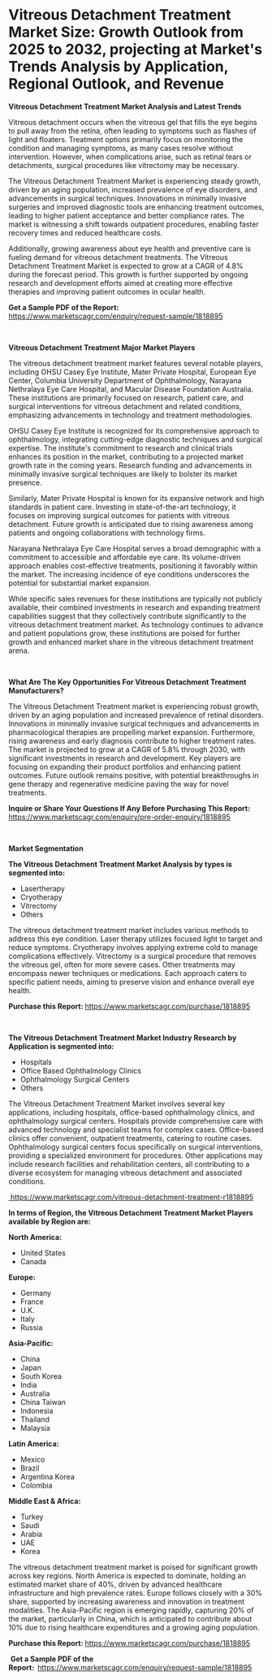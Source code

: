 <p><h1>Vitreous Detachment Treatment Market Size: Growth Outlook from 2025 to 2032, projecting at Market's Trends Analysis by Application, Regional Outlook, and Revenue</h1></p><p><strong>Vitreous Detachment Treatment Market Analysis and Latest Trends</strong></p>
<p><p>Vitreous detachment occurs when the vitreous gel that fills the eye begins to pull away from the retina, often leading to symptoms such as flashes of light and floaters. Treatment options primarily focus on monitoring the condition and managing symptoms, as many cases resolve without intervention. However, when complications arise, such as retinal tears or detachments, surgical procedures like vitrectomy may be necessary.</p><p>The Vitreous Detachment Treatment Market is experiencing steady growth, driven by an aging population, increased prevalence of eye disorders, and advancements in surgical techniques. Innovations in minimally invasive surgeries and improved diagnostic tools are enhancing treatment outcomes, leading to higher patient acceptance and better compliance rates. The market is witnessing a shift towards outpatient procedures, enabling faster recovery times and reduced healthcare costs.</p><p>Additionally, growing awareness about eye health and preventive care is fueling demand for vitreous detachment treatments. The Vitreous Detachment Treatment Market is expected to grow at a CAGR of 4.8% during the forecast period. This growth is further supported by ongoing research and development efforts aimed at creating more effective therapies and improving patient outcomes in ocular health.</p></p>
<p><strong>Get a Sample PDF of the Report:&nbsp;</strong> <a href="https://www.marketscagr.com/enquiry/request-sample/1818895?utm_campaign=2012&utm_medium=2&utm_source=Github&utm_content=ia&utm_term=13042025&utm_id=vitreous-detachment-treatment">https://www.marketscagr.com/enquiry/request-sample/1818895</a></p>
<p>&nbsp;</p>
<p><strong>Vitreous Detachment Treatment Major Market Players</strong></p>
<p><p>The vitreous detachment treatment market features several notable players, including OHSU Casey Eye Institute, Mater Private Hospital, European Eye Center, Columbia University Department of Ophthalmology, Narayana Nethralaya Eye Care Hospital, and Macular Disease Foundation Australia. These institutions are primarily focused on research, patient care, and surgical interventions for vitreous detachment and related conditions, emphasizing advancements in technology and treatment methodologies.</p><p>OHSU Casey Eye Institute is recognized for its comprehensive approach to ophthalmology, integrating cutting-edge diagnostic techniques and surgical expertise. The institute's commitment to research and clinical trials enhances its position in the market, contributing to a projected market growth rate in the coming years. Research funding and advancements in minimally invasive surgical techniques are likely to bolster its market presence.</p><p>Similarly, Mater Private Hospital is known for its expansive network and high standards in patient care. Investing in state-of-the-art technology, it focuses on improving surgical outcomes for patients with vitreous detachment. Future growth is anticipated due to rising awareness among patients and ongoing collaborations with technology firms.</p><p>Narayana Nethralaya Eye Care Hospital serves a broad demographic with a commitment to accessible and affordable eye care. Its volume-driven approach enables cost-effective treatments, positioning it favorably within the market. The increasing incidence of eye conditions underscores the potential for substantial market expansion.</p><p>While specific sales revenues for these institutions are typically not publicly available, their combined investments in research and expanding treatment capabilities suggest that they collectively contribute significantly to the vitreous detachment treatment market. As technology continues to advance and patient populations grow, these institutions are poised for further growth and enhanced market share in the vitreous detachment treatment arena.</p></p>
<p>&nbsp;</p>
<p><strong>What Are The Key Opportunities For Vitreous Detachment Treatment Manufacturers?</strong></p>
<p><p>The Vitreous Detachment Treatment market is experiencing robust growth, driven by an aging population and increased prevalence of retinal disorders. Innovations in minimally invasive surgical techniques and advancements in pharmacological therapies are propelling market expansion. Furthermore, rising awareness and early diagnosis contribute to higher treatment rates. The market is projected to grow at a CAGR of 5.8% through 2030, with significant investments in research and development. Key players are focusing on expanding their product portfolios and enhancing patient outcomes. Future outlook remains positive, with potential breakthroughs in gene therapy and regenerative medicine paving the way for novel treatments.</p></p>
<p><strong>Inquire or Share Your Questions If Any Before Purchasing This Report:</strong> <a href="https://www.marketscagr.com/enquiry/pre-order-enquiry/1818895?utm_campaign=2012&utm_medium=2&utm_source=Github&utm_content=ia&utm_term=13042025&utm_id=vitreous-detachment-treatment">https://www.marketscagr.com/enquiry/pre-order-enquiry/1818895</a></p>
<p>&nbsp;</p>
<p><strong>Market Segmentation</strong></p>
<p><strong>The Vitreous Detachment Treatment Market Analysis by types is segmented into:</strong></p>
<p><ul><li>Lasertherapy</li><li>Cryotherapy</li><li>Vitrectomy</li><li>Others</li></ul></p>
<p><p>The vitreous detachment treatment market includes various methods to address this eye condition. Laser therapy utilizes focused light to target and reduce symptoms. Cryotherapy involves applying extreme cold to manage complications effectively. Vitrectomy is a surgical procedure that removes the vitreous gel, often for more severe cases. Other treatments may encompass newer techniques or medications. Each approach caters to specific patient needs, aiming to preserve vision and enhance overall eye health.</p></p>
<p><strong>Purchase this Report:&nbsp;</strong><a href="https://www.marketscagr.com/purchase/1818895?utm_campaign=2012&utm_medium=2&utm_source=Github&utm_content=ia&utm_term=13042025&utm_id=vitreous-detachment-treatment">https://www.marketscagr.com/purchase/1818895</a></p>
<p>&nbsp;</p>
<p><strong>The Vitreous Detachment Treatment Market Industry Research by Application is segmented into:</strong></p>
<p><ul><li>Hospitals</li><li>Office Based Ophthalmology Clinics</li><li>Ophthalmology Surgical Centers</li><li>Others</li></ul></p>
<p><p>The Vitreous Detachment Treatment Market involves several key applications, including hospitals, office-based ophthalmology clinics, and ophthalmology surgical centers. Hospitals provide comprehensive care with advanced technology and specialist teams for complex cases. Office-based clinics offer convenient, outpatient treatments, catering to routine cases. Ophthalmology surgical centers focus specifically on surgical interventions, providing a specialized environment for procedures. Other applications may include research facilities and rehabilitation centers, all contributing to a diverse ecosystem for managing vitreous detachment and associated conditions.</p></p>
<p><a href="https://www.marketscagr.com/vitreous-detachment-treatment-r1818895?utm_campaign=2012&utm_medium=2&utm_source=Github&utm_content=ia&utm_term=13042025&utm_id=vitreous-detachment-treatment">&nbsp;https://www.marketscagr.com/vitreous-detachment-treatment-r1818895</a></p>
<p><strong>In terms of Region, the Vitreous Detachment Treatment Market Players available by Region are:</strong></p>
<p>
    <p> <strong> North America: </strong>
        <ul>
            <li>United States</li>
            <li>Canada</li>
        </ul>
        </p> 
    <p> <strong> Europe: </strong>
        <ul>
            <li>Germany</li>
            <li>France</li>
            <li>U.K.</li>
            <li>Italy</li>
            <li>Russia</li>
        </ul>
        </p> 
    <p> <strong> Asia-Pacific: </strong>
        <ul>
            <li>China</li>
            <li>Japan</li>
            <li>South Korea</li>
            <li>India</li>
            <li>Australia</li>
            <li>China Taiwan</li>
            <li>Indonesia</li>
            <li>Thailand</li>
            <li>Malaysia</li>
        </ul>
        </p> 
    <p> <strong> Latin America: </strong>
        <ul>
            <li>Mexico</li>
            <li>Brazil</li>
            <li>Argentina Korea</li>
            <li>Colombia</li>
        </ul>
        </p> 
    <p> <strong> Middle East & Africa: </strong>
        <ul>
            <li>Turkey</li>
            <li>Saudi</li>
            <li>Arabia</li>
            <li>UAE</li>
            <li>Korea</li>
        </ul>
    </p>
    </p>
<p><p>The vitreous detachment treatment market is poised for significant growth across key regions. North America is expected to dominate, holding an estimated market share of 40%, driven by advanced healthcare infrastructure and high prevalence rates. Europe follows closely with a 30% share, supported by increasing awareness and innovation in treatment modalities. The Asia-Pacific region is emerging rapidly, capturing 20% of the market, particularly in China, which is anticipated to contribute about 10% due to rising healthcare expenditures and a growing aging population.</p></p>
<p><strong>Purchase this Report: </strong><a href="https://www.marketscagr.com/purchase/1818895?utm_campaign=2012&utm_medium=2&utm_source=Github&utm_content=ia&utm_term=13042025&utm_id=vitreous-detachment-treatment">https://www.marketscagr.com/purchase/1818895</a></p>
<p>&nbsp;<strong>Get a Sample PDF of the Report:&nbsp;&nbsp;</strong><a href="https://www.marketscagr.com/enquiry/request-sample/1818895?utm_campaign=2012&utm_medium=2&utm_source=Github&utm_content=ia&utm_term=13042025&utm_id=vitreous-detachment-treatment">https://www.marketscagr.com/enquiry/request-sample/1818895</a></p>
<p><strong></strong></p>
<p><p></p><p></p><p></p></p>